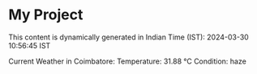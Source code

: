 # My Project

This content is dynamically generated in Indian Time (IST): 2024-03-30 10:56:45 IST


Current Weather in Coimbatore:
Temperature: 31.88 °C
Condition: haze
